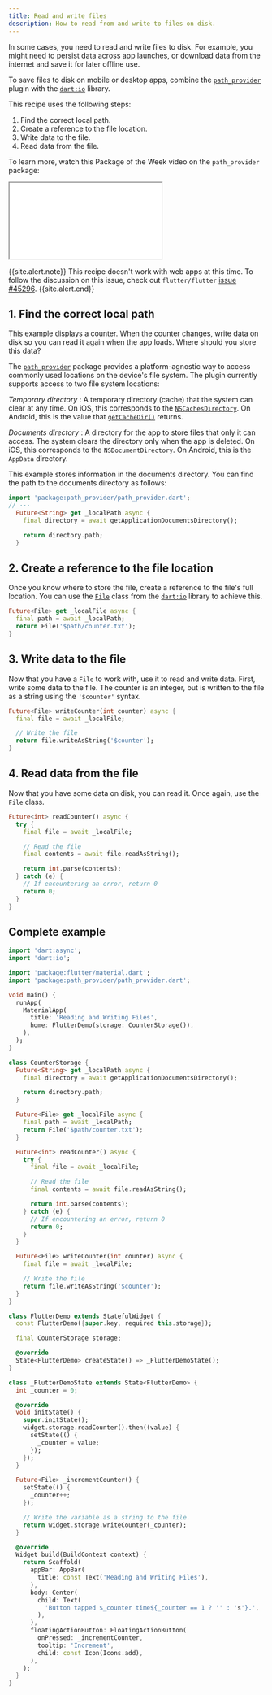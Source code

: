 ```yaml
---
title: Read and write files
description: How to read from and write to files on disk.
---
```


<?code-excerpt path-base="cookbook/persistence/reading_writing_files/"?>

In some cases, you need to read and write files to disk.
For example, you might need to persist data across app launches,
or download data from the internet and save it for later offline use.

To save files to disk on mobile or desktop apps,
combine the [`path_provider`][] plugin with the [`dart:io`][] library.

This recipe uses the following steps:

  1. Find the correct local path.
  2. Create a reference to the file location.
  3. Write data to the file.
  4. Read data from the file.

To learn more, watch this Package of the Week video
on the `path_provider` package:

<iframe class="full-width" src="{{site.yt.embed}}/Ci4t-NkOY3I" title="Learn about the path_provider Flutter Package" {{site.yt.set}}></iframe>

{{site.alert.note}}
  This recipe doesn't work with web apps at this time.
  To follow the discussion on this issue,
  check out `flutter/flutter` [issue #45296]({{site.repo.flutter}}/issues/45296).
{{site.alert.end}}

## 1. Find the correct local path

This example displays a counter. When the counter changes,
write data on disk so you can read it again when the app loads.
Where should you store this data?

The [`path_provider`][] package
provides a platform-agnostic way to access commonly used locations on the
device's file system. The plugin currently supports access to
two file system locations:

*Temporary directory*
: A temporary directory (cache) that the system can
  clear at any time. On iOS, this corresponds to the
  [`NSCachesDirectory`][]. On Android, this is the value that
  [`getCacheDir()`][] returns.

*Documents directory*
: A directory for the app to store files that only
  it can access. The system clears the directory only when the app
  is deleted.
  On iOS, this corresponds to the `NSDocumentDirectory`.
  On Android, this is the `AppData` directory.

This example stores information in the documents directory.
You can find the path to the documents directory as follows:

<?code-excerpt "lib/main.dart (localPath)"?>
```dart
import 'package:path_provider/path_provider.dart';
// ···
  Future<String> get _localPath async {
    final directory = await getApplicationDocumentsDirectory();

    return directory.path;
  }
```

## 2. Create a reference to the file location

Once you know where to store the file, create a reference to the
file's full location. You can use the [`File`][]
class from the [`dart:io`][] library to achieve this.

<?code-excerpt "lib/main.dart (localFile)"?>
```dart
Future<File> get _localFile async {
  final path = await _localPath;
  return File('$path/counter.txt');
}
```

## 3. Write data to the file

Now that you have a `File` to work with,
use it to read and write data.
First, write some data to the file.
The counter is an integer, but is written to the
file as a string using the `'$counter'` syntax.

<?code-excerpt "lib/main.dart (writeCounter)"?>
```dart
Future<File> writeCounter(int counter) async {
  final file = await _localFile;

  // Write the file
  return file.writeAsString('$counter');
}
```

## 4. Read data from the file

Now that you have some data on disk, you can read it.
Once again, use the `File` class.

<?code-excerpt "lib/main.dart (readCounter)"?>
```dart
Future<int> readCounter() async {
  try {
    final file = await _localFile;

    // Read the file
    final contents = await file.readAsString();

    return int.parse(contents);
  } catch (e) {
    // If encountering an error, return 0
    return 0;
  }
}
```

## Complete example

<?code-excerpt "lib/main.dart"?>
```dart
import 'dart:async';
import 'dart:io';

import 'package:flutter/material.dart';
import 'package:path_provider/path_provider.dart';

void main() {
  runApp(
    MaterialApp(
      title: 'Reading and Writing Files',
      home: FlutterDemo(storage: CounterStorage()),
    ),
  );
}

class CounterStorage {
  Future<String> get _localPath async {
    final directory = await getApplicationDocumentsDirectory();

    return directory.path;
  }

  Future<File> get _localFile async {
    final path = await _localPath;
    return File('$path/counter.txt');
  }

  Future<int> readCounter() async {
    try {
      final file = await _localFile;

      // Read the file
      final contents = await file.readAsString();

      return int.parse(contents);
    } catch (e) {
      // If encountering an error, return 0
      return 0;
    }
  }

  Future<File> writeCounter(int counter) async {
    final file = await _localFile;

    // Write the file
    return file.writeAsString('$counter');
  }
}

class FlutterDemo extends StatefulWidget {
  const FlutterDemo({super.key, required this.storage});

  final CounterStorage storage;

  @override
  State<FlutterDemo> createState() => _FlutterDemoState();
}

class _FlutterDemoState extends State<FlutterDemo> {
  int _counter = 0;

  @override
  void initState() {
    super.initState();
    widget.storage.readCounter().then((value) {
      setState(() {
        _counter = value;
      });
    });
  }

  Future<File> _incrementCounter() {
    setState(() {
      _counter++;
    });

    // Write the variable as a string to the file.
    return widget.storage.writeCounter(_counter);
  }

  @override
  Widget build(BuildContext context) {
    return Scaffold(
      appBar: AppBar(
        title: const Text('Reading and Writing Files'),
      ),
      body: Center(
        child: Text(
          'Button tapped $_counter time${_counter == 1 ? '' : 's'}.',
        ),
      ),
      floatingActionButton: FloatingActionButton(
        onPressed: _incrementCounter,
        tooltip: 'Increment',
        child: const Icon(Icons.add),
      ),
    );
  }
}
```

[`dart:io`]: {{site.api}}/flutter/dart-io/dart-io-library.html
[`File`]: {{site.api}}/flutter/dart-io/File-class.html
[`getCacheDir()`]: {{site.android-dev}}/reference/android/content/Context#getCacheDir()
[`NSCachesDirectory`]: {{site.apple-dev}}/documentation/foundation/nssearchpathdirectory/nscachesdirectory
[`path_provider`]: {{site.pub-pkg}}/path_provider
